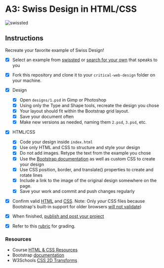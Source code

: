 # A3: Swiss Design in HTML/CSS


![swissted](assets/img/swissted.png)

## Instructions
Recreate your favorite example of Swiss Design!


- [X] Select an example from [swissted](https://www.swissted.com/) or [search for your own](https://duckduckgo.com/?q=swiss+design+examples&iax=images&ia=images) that speaks to you
- [X] Fork this repository and clone it to your `critical-web-design` folder on your machine.
- [X] Design
  - [X] Open `designs/1.psd` in Gimp or Photoshop
  - [X] Using only the Type and Shape tools, recreate the design you chose
  - [X] Your layout should fit within the Bootstrap grid layout.
  - [X] Save your document often
  - [X] Make new versions as needed, naming them `2.psd`, `3.psd`, etc.
- [X] HTML/CSS
  - [X] Code your design inside `index.html`
  - [X] Use only HTML and CSS to structure and style your design
  - [X] Do not add images. Retype the text from the example you chose
  - [X] Use the [Bootstrap documentation](https://getbootstrap.com/docs/) as well as custom CSS to create your design
  - [X] Use CSS position, border, and translate() properties to create and rotate lines
  - [X] Include a link to the image of the original design somewhere on the page.
  - [X] Save your work and commit and push changes regularly
- [X] Confirm valid [HTML](https://validator.w3.org/) and [CSS](https://jigsaw.w3.org/css-validator/). Note: Only *your* CSS files because Bootstrap's built-in support for older browsers [will not validate](https://getbootstrap.com/docs/4.5/getting-started/introduction/))
- [X] When finished, [publish and post your project](https://docs.google.com/document/d/17U_zmzM_eML_qkG0PaOdDRcEk3YEmbiQ1TyNnbAM08k/edit)
- [X] Refer to this [rubric](https://docs.google.com/document/d/1daQKCtPQCRhu2RhqHZbqBKVeJP7OcyCypLadfn14zBA/edit) for grading.




### Resources

- Course [HTML & CSS Resources](https://github.com/omundy/critical-web-design/blob/master/README.md#html--css)
- Bootstrap [documentation](https://getbootstrap.com/docs/)
- W3Schools [CSS 2D Transforms](https://www.w3schools.com/Css/css3_2dtransforms.asp)
